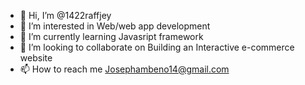 - 👋 Hi, I’m @1422raffjey
- 👀 I’m interested in Web/web app development
- 🌱 I’m currently learning Javasript framework
- 💞️ I’m looking to collaborate on Building an Interactive e-commerce website
- 📫 How to reach me Josephambeno14@gmail.com

<!---
1422raffjey/1422raffjey is a ✨ special ✨ repository because its `README.md` (this file) appears on your GitHub profile.
You can click the Preview link to take a look at your changes.
--->
